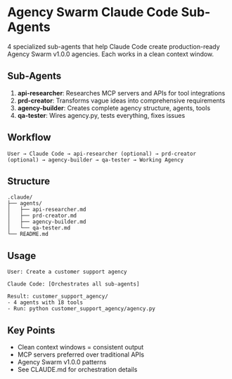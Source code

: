 # Agency Swarm Claude Code Sub-Agents

4 specialized sub-agents that help Claude Code create production-ready Agency Swarm v1.0.0 agencies. Each works in a clean context window.

## Sub-Agents

1. **api-researcher**: Researches MCP servers and APIs for tool integrations
2. **prd-creator**: Transforms vague ideas into comprehensive requirements
3. **agency-builder**: Creates complete agency structure, agents, tools
4. **qa-tester**: Wires agency.py, tests everything, fixes issues

## Workflow

```
User → Claude Code → api-researcher (optional) → prd-creator (optional) → agency-builder → qa-tester → Working Agency
```

## Structure

```
.claude/
├── agents/
│   ├── api-researcher.md
│   ├── prd-creator.md
│   ├── agency-builder.md
│   └── qa-tester.md
└── README.md
```

## Usage

```
User: Create a customer support agency

Claude Code: [Orchestrates all sub-agents]

Result: customer_support_agency/
- 4 agents with 18 tools
- Run: python customer_support_agency/agency.py
```

## Key Points

- Clean context windows = consistent output
- MCP servers preferred over traditional APIs
- Agency Swarm v1.0.0 patterns
- See CLAUDE.md for orchestration details
